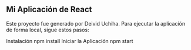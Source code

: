 ## Mi Aplicación de React
Este proyecto fue generado por Deivid Uchiha. Para ejecutar la aplicación de forma local, sigue estos pasos:

Instalación
npm install
Iniciar la Aplicación
npm start